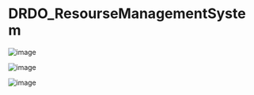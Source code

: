# DRDO_ResourseManagementSystem

![image](https://user-images.githubusercontent.com/69034411/156539379-4a4a7dc3-ab6d-49ae-bf16-70e40c4f66e8.png)

![image](https://user-images.githubusercontent.com/69034411/156539440-916b421f-229c-43cd-9ecf-6710a66289b1.png)

![image](https://user-images.githubusercontent.com/69034411/156539494-f1a5e6ab-ead7-44bf-8c8d-b88f29ee6262.png)
